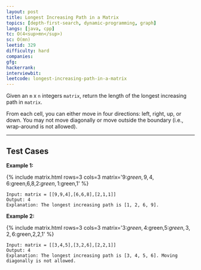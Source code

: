 ```yaml
---
layout: post
title: Longest Increasing Path in a Matrix
topics: [depth-first-search, dynamic-programming, graph]
langs: [java, cpp]
tc: O(4<sup>mn</sup>)
sc: O(mn)
leetid: 329
difficulty: hard
companies: 
gfg: 
hackerrank: 
interviewbit: 
leetcode: longest-increasing-path-in-a-matrix
---
```


Given an `m` x `n` integers `matrix`, return the length of the longest increasing path in `matrix`.

From each cell, you can either move in four directions: left, right, up, or down. 
You may not move diagonally or move outside the boundary (i.e., wrap-around is not allowed).

---

## Test Cases

**Example 1:**

{% include matrix.html rows=3 cols=3 matrix='9:$green,9,4,6:$green,6,8,2:$green,1:$green,1' %}
```
Input: matrix = [[9,9,4],[6,6,8],[2,1,1]]
Output: 4
Explanation: The longest increasing path is [1, 2, 6, 9].
```

**Example 2:**

{% include matrix.html rows=3 cols=3 matrix='3:$green,4:$green,5:$green,3,2,6:$green,2,2,1' %}
```
Input: matrix = [[3,4,5],[3,2,6],[2,2,1]]
Output: 4
Explanation: The longest increasing path is [3, 4, 5, 6]. Moving diagonally is not allowed.
```